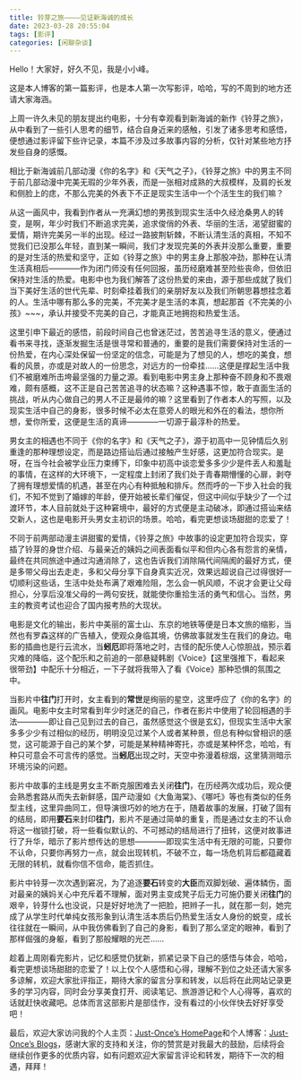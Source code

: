 ```yaml
---
title: 铃芽之旅————见证新海诚的成长
date: 2023-03-28 20:55:04
tags: [影评]
categories: [闲聊杂谈]
---
```


Hello！大家好，好久不见，我是小小峰。

这是本人博客的第一篇影评，也是本人第一次写影评，哈哈，写的不周到的地方还请大家海涵。

上周一许久未见的朋友提出约电影，十分有幸观看到新海诚的新作《铃芽之旅》，从中看到了一些引人思考的细节，结合自身近来的感触，引发了诸多思考和感悟，便想通过影评留下些许记录，本篇不涉及过多故事内容的分析，仅针对某些地方抒发些自身的感慨。

 <!--more-->

相比于新海诚前几部动漫《你的名字》和《天气之子》，《铃芽之旅》中的男主不同于前几部动漫中完美无瑕的少年外表，而是一张相对成熟的大叔模样，及肩的长发和侧脸上的痣，不那么完美的外表下不正是现实生活中一个个活生生的我们嘛？

从这一画风中，我看到作者从一充满幻想的男孩到现实生活中久经沧桑男人的转变，是啊，年少时我们不断追求完美，追求俊俏的外表、华丽的生活，渴望甜蜜的爱情，期许完美另一半的出现。经过一路披荆斩棘，不断认清生活的真相，不知不觉我们已没那么年轻，直到某一瞬间，我们才发现完美的外表并没那么重要，重要的是对生活的热爱和坚守，正如《铃芽之旅》中的男主身上那股冲劲，那种在认清生活真相后————作为闭门师没有任何回报，虽历经磨难甚至险些丧命，但依旧保持对生活的热爱。电影中也为我们解答了这份热爱的来由，源于那些成就了我们当下美好生活的世代先辈、时刻牵挂着我们的亲朋好友以及我们所朝思暮想挂念着的人。生活中哪有那么多的完美，不完美才是生活的本真，想起那首《不完美的小孩》~~~，承认并接受不完美的自己，才能真正地拥抱和热爱生活。

这里引申下最近的感悟，前段时间自己也曾迷茫过，苦苦追寻生活的意义，便通过看书来寻找，逐渐发掘生活是很寻常和普通的，重要的是我们需要保持对生活的一份热爱，在内心深处保留一份坚定的信念，可能是为了想见的人，想吃的美食，想看的风景，亦或是对故人的一份思念，对远方的一份牵挂……这便是撑起生活中我们不被磨难所击垮最坚强的力量之源。看到电影中男主身上那种奋不顾身和不畏艰难，颇有感概，这不正是自己苦苦追寻的状态嘛？这种遇事不惊，敢于直面生活的挑战，听从内心做自己的男人不正是最帅的嘛？这里看到了作者本人的写照，以及现实生活中自己的身影，很多时候不必太在意旁人的眼光和外在的看法，想你所想，爱你所爱，这便是生活的真谛————一切源于最淳朴的热爱。

男女主的相遇也不同于《你的名字》和《天气之子》，源于初高中一见钟情后久别重逢的那种理想设定，而是路边搭讪后通过接触产生好感，这更加符合现实。是呀，在当今社会被学业压力束缚下，印象中初高中谈恋爱多多少少是件丢人和羞耻的事情，在这样的大环境下，一定程度上封闭了我们处于青春期懵懂的心扉，剥夺了拥有理想爱情的机遇，甚至在内心有种抵触和排斥。然而呼的一下步入社会的我们，不知不觉到了婚嫁的年龄，便开始被长辈们催促，但这中间似乎缺少了一个过渡环节，本人目前就处于这种窘境中，最好的方式便是主动破冰，即通过搭讪来结交新人，这也是电影开头男女主初识的场景。哈哈，看完更想谈场甜甜的恋爱了！

不同于前两部动漫主讲甜蜜的爱情，《铃芽之旅》中故事的设定更加符合现实，穿插了铃芽的身世介绍、与最亲近的姨妈之间表面看似平和但内心各有怨言的亲情，最终在共同旅途中通过沟通消除了，这也告诉我们消除隔代间隔阂的最好方式，便是多带父母出去走走，多和父母分享下自身真实近况，效果远超说自己过得很好一切顺利这些话，生活中处处布满了艰难险阻，怎么会一帆风顺，不说才会更让父母担心，分享后没准父母的一两句安抚，就能使你重拾生活的勇气和信心。当然，男主的教资考试也迎合了国内报考热的大现状。

电影是文化的输出，影片中美丽的富士山、东京的地铁等便是日本文旅的缩影，当然也有罗森这样的广告植入，使观众身临其境，仿佛故事就发生在我们的身边。电影的插曲也是行云流水，当**蚓厄**即将落地之时，古怪的配乐使人心惊胆战，预示着灾难的降临，这个配乐和之前追的一部悬疑韩剧《Voice》【这里强推下，看起来很带劲】中配乐十分相近，一下子就将我带入了看《Voice》那种恐惧的氛围之中。

当影片中**往门**打开时，女主看到的**常世**是绚丽的星空，这里呼应了《你的名字》的画风。电影中女主时常看到年少时迷茫的自己，作者在影片中使用了轮回相遇的手法————即让自己见到过去的自己，虽然感觉这个很是玄幻，但现实生活中大家多多少少有过相似的经历，明明没见过某个人或者某种景，但总有种似曾相识的感觉，这可能源于自己的某个梦，可能是某种精神寄托，亦或是某种怀念，哈哈，有种只可意会不可言传的感觉。当**蚓厄**出现之时，天空中弥漫着棕烟，这里猜测暗示环境污染的问题。

影片中故事的主线是男女主不断克服困难去关闭**往门**，在历经两次成功后，观众便会熟悉套路从而失去新鲜感，国产动漫如《大鱼海棠》、《哪吒》等也有类似的任务型主线，这里异曲同工，但导演很巧妙的地方在于，随着故事的发展，打破了固有的结局，即用**要石**来封印**往门**，影片不是通过简单的重复，而是通过女主的不认命将这一枷锁打破，将一些看似默认的、不可撼动的结局进行了扭转，这便对故事进行了升华，暗示了影片想传达的思想————即现实生活中有无限的可能，只要你不认命，只要你再努力一点，就会出现转机，不破不立，每一场危机背后都蕴藏着无限的转机，就看你信不信命，能否抓住。

影片中铃芽一次次遇到窘况，为了追逐**要石**转变的**大臣**而双脚划破、遍体鳞伤，面对最亲的姨妈关心中充斥着不理解，面对男主变成凳子后无力可施仍要关闭**往门**的艰辛，铃芽什么也没说，只是好好地洗了一把脸，把辫子一扎，就在那一刻，她完成了从学生时代单纯女孩形象到认清生活本质后仍热爱生活女人身份的蜕变，成长往往就在一瞬间，从中我仿佛看到了自己的身影，看到了那么坚定的眼神，看到了那样倔强的身躯，看到了那般耀眼的光芒……

趁着上周刚看完影片，记忆和感觉仍犹新，抓紧记录下自己的感悟与体会，哈哈，看完更想谈场甜甜的恋爱了！以上仅个人感悟和心得，理解不到位之处还请大家多多谅解，欢迎大家批评指正，期待大家的留言分享和转发，以后将在此网站记录更多的学习内容，同时会分享美食打开、阅读笔记、旅游游记和个人心得等，喜欢的话就赶快收藏吧。总体而言这部影片是部佳作，没有看过的小伙伴快去好好享受吧！

最后，欢迎大家访问我的个人主页：[Just-Once’s HomePage](https://justonce.netlify.app/)和个人博客：[Just-Once’s Blogs](https://just-once.github.io/)，感谢大家的支持和关注，你的赞赏是对我最大的鼓励，后续将会继续创作更多的优质内容，如有问题欢迎大家留言评论和转发，期待下一次的相遇，拜拜！
